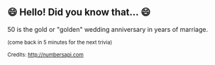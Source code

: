 ## :smile: Hello! Did you know that... :smile:
50 is the gold or "golden" wedding anniversary in years of marriage.

<sup>(come back in 5 minutes for the next trivia)</sup>


<sup>Credits: http://numbersapi.com</sup>
